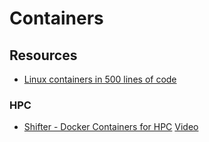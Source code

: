 # Containers

## Resources
* [Linux containers in 500 lines of code](https://blog.lizzie.io/linux-containers-in-500-loc.html#fn.94)

### HPC
* [Shifter - Docker Containers for HPC](https://insidehpc.com/2018/04/shifter-docker-containers-hpc/)
  [Video](https://www.youtube.com/watch?v=YgsiRzAm6cU)
